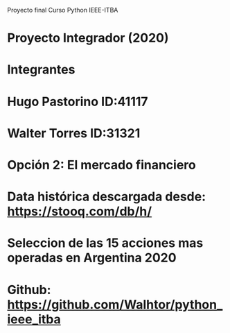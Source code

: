 Proyecto final Curso Python IEEE-ITBA

# Proyecto Integrador (2020)

# Integrantes
# Hugo Pastorino ID:41117
# Walter Torres ID:31321

# Opción 2: El mercado financiero
# Data histórica descargada desde: https://stooq.com/db/h/
# Seleccion de las 15 acciones mas operadas en Argentina 2020
# Github: https://github.com/Walhtor/python_ieee_itba
